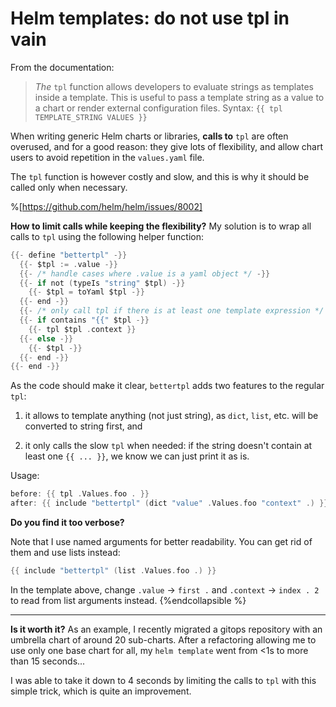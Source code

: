 # Helm templates: do not use tpl in vain

From the documentation:

> *The* `tpl` function allows developers to evaluate strings as templates inside a template. This is useful to pass a template string as a value to a chart or render external configuration files. Syntax: `{{ tpl TEMPLATE_STRING VALUES }}`

When writing generic Helm charts or libraries, **calls to** `tpl` are often overused, and for a good reason: they give lots of flexibility, and allow chart users to avoid repetition in the `values.yaml` file.

The `tpl` function is however costly and slow, and this is why it should be called only when necessary.

%[https://github.com/helm/helm/issues/8002] 

**How to limit calls while keeping the flexibility?** My solution is to wrap all calls to `tpl` using the following helper function:

```go
{{- define "bettertpl" -}}
  {{- $tpl := .value -}}
  {{- /* handle cases where .value is a yaml object */ -}}
  {{- if not (typeIs "string" $tpl) -}}
    {{- $tpl = toYaml $tpl -}}
  {{- end -}}
  {{- /* only call tpl if there is at least one template expression */ -}}
  {{- if contains "{{" $tpl -}}
    {{- tpl $tpl .context }}
  {{- else -}}
    {{- $tpl -}}
  {{- end -}}
{{- end -}}
```

As the code should make it clear, `bettertpl` adds two features to the regular `tpl`:

1.  it allows to template anything (not just string), as `dict`, `list`, etc. will be converted to string first, and
    
2.  it only calls the slow `tpl` when needed: if the string doesn't contain at least one `{{ ... }}`, we know we can just print it as is.
    

Usage:

```go
before: {{ tpl .Values.foo . }}
after: {{ include "bettertpl" (dict "value" .Values.foo "context" .) }}
```

**Do you find it too verbose?**

Note that I use named arguments for better readability. You can get rid of them and use lists instead:

```go
{{ include "bettertpl" (list .Values.foo .) }}
```

In the template above, change `.value` → `first .` and `.context` → `index . 2` to read from list arguments instead. {%endcollapsible %}

* * *

**Is it worth it?** As an example, I recently migrated a gitops repository with an umbrella chart of around 20 sub-charts. After a refactoring allowing me to use only one base chart for all, my `helm template` went from &lt;1s to more than 15 seconds...

I was able to take it down to 4 seconds by limiting the calls to `tpl` with this simple trick, which is quite an improvement.